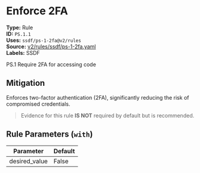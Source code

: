 # Enforce 2FA  
**Type:** Rule  
**ID:** `PS.1.1`  
**Uses:** `ssdf/ps-1-2fa@v2/rules`  
**Source:** [v2/rules/ssdf/ps-1-2fa.yaml](https://github.com/scribe-public/sample-policies/v2/rules/ssdf/ps-1-2fa.yaml)  
**Labels:** SSDF  

PS.1 Require 2FA for accessing code


## Mitigation  
Enforces two-factor authentication (2FA), significantly reducing the risk of compromised credentials.


> Evidence for this rule **IS NOT** required by default but is recommended.


## Rule Parameters (`with`)  
| Parameter | Default |
|-----------|---------|
| desired_value | False |
